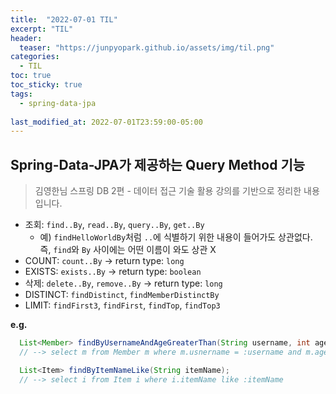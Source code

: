 ```yaml
---
title:  "2022-07-01 TIL"
excerpt: "TIL"
header:
  teaser: "https://junpyopark.github.io/assets/img/til.png"
categories:
  - TIL
toc: true
toc_sticky: true
tags:
  - spring-data-jpa
  
last_modified_at: 2022-07-01T23:59:00-05:00
---
```


## Spring-Data-JPA가 제공하는 Query Method 기능

> 김영한님 스프링 DB 2편 - 데이터 접근 기술 활용 강의를 기반으로 정리한 내용입니다.

* 조회: `find..By`, `read..By`, `query..By`, `get..By`
  * 예) `findHelloWorldBy`처럼 `..`에 식별하기 위한 내용이 들어가도 상관없다. 즉, `find`와 `By` 사이에는 어떤 이름이 와도 상관 X
* COUNT: `count..By` -> return type: `long`
* EXISTS: `exists..By` -> return type: `boolean`
* 삭제: `delete..By`, `remove..By` -> return type: `long`
* DISTINCT: `findDistinct`, `findMemberDistinctBy`
* LIMIT: `findFirst3`, `findFirst`, `findTop`, `findTop3`

**e.g.**

```java
  List<Member> findByUsernameAndAgeGreaterThan(String username, int age);
  // --> select m from Member m where m.usnername = :username and m.age > :age

  List<Item> findByItemNameLike(String itemName);
  // --> select i from Item i where i.itemName like :itemName
```

